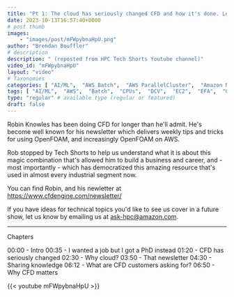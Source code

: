 ```yaml
---
title: "Pt 1: The cloud has seriously changed CFD and how it's done. Let's discuss (Part 1)"
date: 2023-10-13T16:57:40+0000
# post thumb
images:
    - "images/post/mFWpybnaHpU.png"
author: "Brendan Bouffler"
# description
description: " (reposted from HPC Tech Shorts Youtube channel)"
video_id: "mFWpybnaHpU"
layout: "video"
# Taxonomies
categories: [ "AI/ML",  "AWS Batch",  "AWS ParallelCluster",  "Amazon NICE DCV",  "Elastic Fabric Adapter",  "Life Sciences", ]
tags: [ "AI/ML",  "AWS",  "Batch",  "CPUs",  "DCV",  "EC2",  "EFA",  "GPUs",  "HPC",  "High Performance Computing",  "Lustre",  "MPI",  "NCCL",  "ParallelCluster",  "Schedulers",  "Storage",  "autoscaling",  "aws batch",  "bioinformatics",  "cfd",  "cfd engine",  "cloud computing",  "elastic",  "elastic fabric adapter",  "hpc instances",  "infiniband",  "job scheduling",  "scientific computing",  "supercomputing",  "technical computing",  "tightly-coupled",  "virtualization",  "vizualization",  "techshorts", ]
type: "regular" # available type (regular or featured)
draft: false
---
```


Robin Knowles has been doing CFD for longer than he'll admit. He's become well known for his newsletter which delivers weekly tips and tricks for using OpenFOAM, and increasingly OpenFOAM on AWS.

Rob stopped by Tech Shorts to help us understand what it is about this magic combination that's allowed him to build a business and career, and - most importantly - which has democratized this amazing resource that's used in almost every industrial segment now.

You can find Robin, and his newletter at https://www.cfdengine.com/newsletter/

If you have ideas for technical topics you'd like to see us cover in a future show, let us know by emailing us at ask-hpc@amazon.com.

---

Chapters

00:00 - Intro
00:35 - I wanted a job but I got a PhD instead
01:20 - CFD has seriously changed
02:30 - Why cloud?
03:50 - That newsletter
04:30 - Sharing knowledge
06:12 - What are CFD customers asking for?
06:50 - Why CFD matters

{{< youtube mFWpybnaHpU >}}